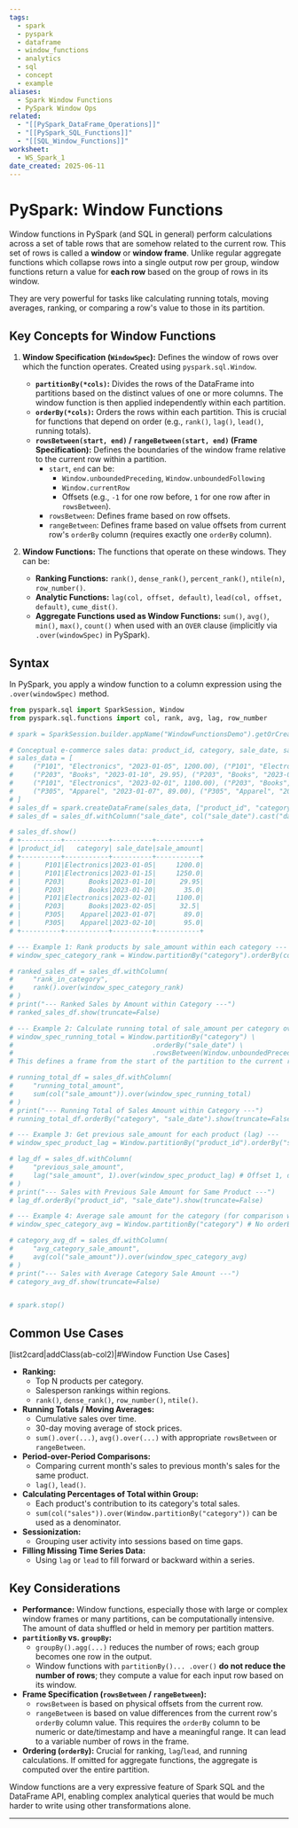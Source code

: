 ```yaml
---
tags:
  - spark
  - pyspark
  - dataframe
  - window_functions
  - analytics
  - sql
  - concept
  - example
aliases:
  - Spark Window Functions
  - PySpark Window Ops
related:
  - "[[PySpark_DataFrame_Operations]]"
  - "[[PySpark_SQL_Functions]]"
  - "[[SQL_Window_Functions]]"
worksheet:
  - WS_Spark_1
date_created: 2025-06-11
---
```

# PySpark: Window Functions

Window functions in PySpark (and SQL in general) perform calculations across a set of table rows that are somehow related to the current row. This set of rows is called a **window** or **window frame**. Unlike regular aggregate functions which collapse rows into a single output row per group, window functions return a value for **each row** based on the group of rows in its window.

They are very powerful for tasks like calculating running totals, moving averages, ranking, or comparing a row's value to those in its partition.

## Key Concepts for Window Functions
1.  **Window Specification (`WindowSpec`):** Defines the window of rows over which the function operates. Created using `pyspark.sql.Window`.
    -   **`partitionBy(*cols)`:** Divides the rows of the DataFrame into partitions based on the distinct values of one or more columns. The window function is then applied independently within each partition.
    -   **`orderBy(*cols)`:** Orders the rows within each partition. This is crucial for functions that depend on order (e.g., `rank()`, `lag()`, `lead()`, running totals).
    -   **`rowsBetween(start, end)` / `rangeBetween(start, end)` (Frame Specification):** Defines the boundaries of the window frame relative to the current row within a partition.
        -   `start`, `end` can be:
            -   `Window.unboundedPreceding`, `Window.unboundedFollowing`
            -   `Window.currentRow`
            -   Offsets (e.g., `-1` for one row before, `1` for one row after in `rowsBetween`).
        -   `rowsBetween`: Defines frame based on row offsets.
        -   `rangeBetween`: Defines frame based on value offsets from current row's `orderBy` column (requires exactly one `orderBy` column).

2.  **Window Functions:** The functions that operate on these windows. They can be:
    -   **Ranking Functions:** `rank()`, `dense_rank()`, `percent_rank()`, `ntile(n)`, `row_number()`.
    -   **Analytic Functions:** `lag(col, offset, default)`, `lead(col, offset, default)`, `cume_dist()`.
    -   **Aggregate Functions used as Window Functions:** `sum()`, `avg()`, `min()`, `max()`, `count()` when used with an `OVER` clause (implicitly via `.over(windowSpec)` in PySpark).

## Syntax
In PySpark, you apply a window function to a column expression using the `.over(windowSpec)` method.

```python
from pyspark.sql import SparkSession, Window
from pyspark.sql.functions import col, rank, avg, lag, row_number

# spark = SparkSession.builder.appName("WindowFunctionsDemo").getOrCreate()

# Conceptual e-commerce sales data: product_id, category, sale_date, sale_amount
# sales_data = [
#     ("P101", "Electronics", "2023-01-05", 1200.00), ("P101", "Electronics", "2023-01-15", 1250.00),
#     ("P203", "Books", "2023-01-10", 29.95), ("P203", "Books", "2023-01-20", 35.00),
#     ("P101", "Electronics", "2023-02-01", 1100.00), ("P203", "Books", "2023-02-05", 32.50),
#     ("P305", "Apparel", "2023-01-07", 89.00), ("P305", "Apparel", "2023-02-10", 95.00),
# ]
# sales_df = spark.createDataFrame(sales_data, ["product_id", "category", "sale_date", "sale_amount"])
# sales_df = sales_df.withColumn("sale_date", col("sale_date").cast("date"))

# sales_df.show()
# +----------+-----------+----------+-----------+
# |product_id|   category| sale_date|sale_amount|
# +----------+-----------+----------+-----------+
# |      P101|Electronics|2023-01-05|     1200.0|
# |      P101|Electronics|2023-01-15|     1250.0|
# |      P203|      Books|2023-01-10|      29.95|
# |      P203|      Books|2023-01-20|       35.0|
# |      P101|Electronics|2023-02-01|     1100.0|
# |      P203|      Books|2023-02-05|      32.5|
# |      P305|    Apparel|2023-01-07|       89.0|
# |      P305|    Apparel|2023-02-10|       95.0|
# +----------+-----------+----------+-----------+

# --- Example 1: Rank products by sale_amount within each category ---
# window_spec_category_rank = Window.partitionBy("category").orderBy(col("sale_amount").desc())

# ranked_sales_df = sales_df.withColumn(
#     "rank_in_category",
#     rank().over(window_spec_category_rank)
# )
# print("--- Ranked Sales by Amount within Category ---")
# ranked_sales_df.show(truncate=False)

# --- Example 2: Calculate running total of sale_amount per category over time ---
# window_spec_running_total = Window.partitionBy("category") \
#                                   .orderBy("sale_date") \
#                                   .rowsBetween(Window.unboundedPreceding, Window.currentRow)
# This defines a frame from the start of the partition to the current row

# running_total_df = sales_df.withColumn(
#     "running_total_amount",
#     sum(col("sale_amount")).over(window_spec_running_total)
# )
# print("--- Running Total of Sales Amount within Category ---")
# running_total_df.orderBy("category", "sale_date").show(truncate=False)

# --- Example 3: Get previous sale_amount for each product (lag) ---
# window_spec_product_lag = Window.partitionBy("product_id").orderBy("sale_date")

# lag_df = sales_df.withColumn(
#     "previous_sale_amount",
#     lag("sale_amount", 1).over(window_spec_product_lag) # Offset 1, default value is None/NULL
# )
# print("--- Sales with Previous Sale Amount for Same Product ---")
# lag_df.orderBy("product_id", "sale_date").show(truncate=False)

# --- Example 4: Average sale amount for the category (for comparison with current row) ---
# window_spec_category_avg = Window.partitionBy("category") # No orderBy needed if avg over whole partition

# category_avg_df = sales_df.withColumn(
#     "avg_category_sale_amount",
#     avg(col("sale_amount")).over(window_spec_category_avg)
# )
# print("--- Sales with Average Category Sale Amount ---")
# category_avg_df.show(truncate=False)


# spark.stop()
```

## Common Use Cases
[list2card|addClass(ab-col2)|#Window Function Use Cases]
- **Ranking:**
    -   Top N products per category.
    -   Salesperson rankings within regions.
    -   `rank()`, `dense_rank()`, `row_number()`, `ntile()`.
- **Running Totals / Moving Averages:**
    -   Cumulative sales over time.
    -   30-day moving average of stock prices.
    -   `sum().over(...)`, `avg().over(...)` with appropriate `rowsBetween` or `rangeBetween`.
- **Period-over-Period Comparisons:**
    -   Comparing current month's sales to previous month's sales for the same product.
    -   `lag()`, `lead()`.
- **Calculating Percentages of Total within Group:**
    -   Each product's contribution to its category's total sales.
    -   `sum(col("sales")).over(Window.partitionBy("category"))` can be used as a denominator.
- **Sessionization:**
    -   Grouping user activity into sessions based on time gaps.
- **Filling Missing Time Series Data:**
    -   Using `lag` or `lead` to fill forward or backward within a series.

## Key Considerations
-   **Performance:** Window functions, especially those with large or complex window frames or many partitions, can be computationally intensive. The amount of data shuffled or held in memory per partition matters.
-   **`partitionBy` vs. `groupBy`:**
    -   `groupBy().agg(...)` reduces the number of rows; each group becomes one row in the output.
    -   Window functions with `partitionBy()... .over()` **do not reduce the number of rows**; they compute a value for each input row based on its window.
-   **Frame Specification (`rowsBetween` / `rangeBetween`):**
    -   `rowsBetween` is based on physical offsets from the current row.
    -   `rangeBetween` is based on value differences from the current row's `orderBy` column value. This requires the `orderBy` column to be numeric or date/timestamp and have a meaningful range. It can lead to a variable number of rows in the frame.
-   **Ordering (`orderBy`):** Crucial for ranking, `lag`/`lead`, and running calculations. If omitted for aggregate functions, the aggregate is computed over the entire partition.

Window functions are a very expressive feature of Spark SQL and the DataFrame API, enabling complex analytical queries that would be much harder to write using other transformations alone.

---